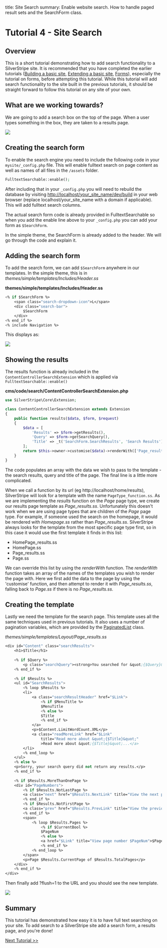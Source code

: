 title: Site Search
summary: Enable website search. How to handle paged result sets and the SearchForm class.

# Tutorial 4 - Site Search

## Overview

This is a short tutorial demonstrating how to add search functionality to a SilverStripe site. It is recommended that you have completed the earlier tutorials  ([Building a basic site](/tutorials/building_a_basic_site), [Extending a basic site](/tutorials/extending_a_basic_site), [Forms](/tutorials/forms)), especially the tutorial on forms, before attempting this tutorial. While this tutorial will add search functionality to the site built in the previous tutorials, it should be straight  forward to follow this tutorial on any site of your own. 

## What are we working towards?

We are going to add a search box on the top of the page. When a user types something in the box, they are taken to a results page.

![](../_images/tutorial4_search.jpg)

## Creating the search form

To enable the search engine you need to include the following code in your `mysite/_config.php` file. 
This will enable fulltext search on page content as well as names of all files in the `/assets` folder.

```php
FulltextSearchable::enable();
```

After including that in your `_config.php` you will need to rebuild the database by visiting [http://localhost/your_site_name/dev/build](http://localhost/your_site_name/dev/build) in your web browser (replace localhost/your_site_name with a domain if applicable). This will add fulltext search columns.

The actual search form code is already provided in FulltextSearchable so when you add the enable line above to your `_config.php` you can add your form as `$SearchForm`.

In the simple theme, the SearchForm is already added to the header. We will go through the code and explain it.


## Adding the search form

To add the search form, we can add `$SearchForm` anywhere in our templates. In the simple theme, this is in *themes/simple/templates/Includes/Header.ss*

**themes/simple/templates/Includes/Header.ss**

```ss
<% if $SearchForm %>
    <span class="search-dropdown-icon">L</span>
    <div class="search-bar">
        $SearchForm
    </div>      
<% end_if %>
<% include Navigation %>
```

This displays as:

![](../_images/tutorial4_searchbox.jpg)

## Showing the results

The results function is already included in the `ContentControllerSearchExtension` which
is applied via `FulltextSearchable::enable()`

**cms/code/search/ContentControllerSearchExtension.php**

```php
use SilverStripe\Core\Extension;

class ContentControllerSearchExtension extends Extension 
{
    public function results($data, $form, $request) 
    {
        $data = [
            'Results' => $form->getResults(),
            'Query' => $form->getSearchQuery(),
            'Title' => _t('SearchForm.SearchResults', 'Search Results')
        ];
        return $this->owner->customise($data)->renderWith(['Page_results', 'Page']);
    }
}
```

The code populates an array with the data we wish to pass to the template - the search results, query and title of the page. The final line is a little more complicated.

When we call a function by its url (eg http://localhost/home/results), SilverStripe will look for a template with the name `PageType_function.ss`. As we are implementing the *results* function on the *Page* page type, we create our
results page template as *Page_results.ss*. Unfortunately this doesn't work when we are using page types that are
children of the *Page* page type. For example, if someone used the search on the homepage, it would be rendered with
*Homepage.ss* rather than *Page_results.ss*. SilverStripe always looks for the template from the most specific page type
first, so in this case it would use the first template it finds in this list:

*  HomePage_results.ss
*  HomePage.ss
*  Page_results.ss
*  Page.ss

We can override this list by using the *renderWith* function. The *renderWith* function takes an array of the names of
the templates you wish to render the page with. Here we first add the data to the page by using the 'customise'
function, and then attempt to render it with *Page_results.ss*, falling back to *Page.ss* if there is no
*Page_results.ss*.


## Creating the template

Lastly we need the template for the search page. This template uses all the same techniques used in previous
tutorials. It also uses a number of pagination variables, which are provided by the [PaginatedList](api:SilverStripe\ORM\PaginatedList)
class.

*themes/simple/templates/Layout/Page_results.ss*

```ss
<div id="Content" class="searchResults">
    <h1>$Title</h1>
     
    <% if $Query %>
        <p class="searchQuery"><strong>You searched for &quot;{$Query}&quot;</strong></p>
    <% end_if %>
         
    <% if $Results %>
    <ul id="SearchResults">
        <% loop $Results %>
        <li>
            <a class="searchResultHeader" href="$Link">
                <% if $MenuTitle %>
                $MenuTitle
                <% else %>
                $Title
                <% end_if %>
            </a>
            <p>$Content.LimitWordCount.XML</p>
            <a class="readMoreLink" href="$Link" 
                title="Read more about &quot;{$Title}&quot;"
                >Read more about &quot;{$Title}&quot;...</a>
        </li>
        <% end_loop %>
    </ul>
    <% else %>
    <p>Sorry, your search query did not return any results.</p>
    <% end_if %>
             
    <% if $Results.MoreThanOnePage %>
    <div id="PageNumbers">
        <% if $Results.NotLastPage %>
        <a class="next" href="$Results.NextLink" title="View the next page">Next</a>
        <% end_if %>
        <% if $Results.NotFirstPage %>
        <a class="prev" href="$Results.PrevLink" title="View the previous page">Prev</a>
        <% end_if %>
        <span>
            <% loop $Results.Pages %>
                <% if $CurrentBool %>
                $PageNum
                <% else %>
                <a href="$Link" title="View page number $PageNum">$PageNum</a>
                <% end_if %>
            <% end_loop %>
        </span>
        <p>Page $Results.CurrentPage of $Results.TotalPages</p>
    </div>
    <% end_if %>
</div>
```

Then finally add ?flush=1 to the URL and you should see the new template.


![](../_images/tutorial4_search.jpg)

## Summary

This tutorial has demonstrated how easy it is to have full text searching on your site. To add search to a SilverStripe site add a search form, a results page, and you're done!

[Next Tutorial >>](/tutorials/dataobject_relationship_management)
